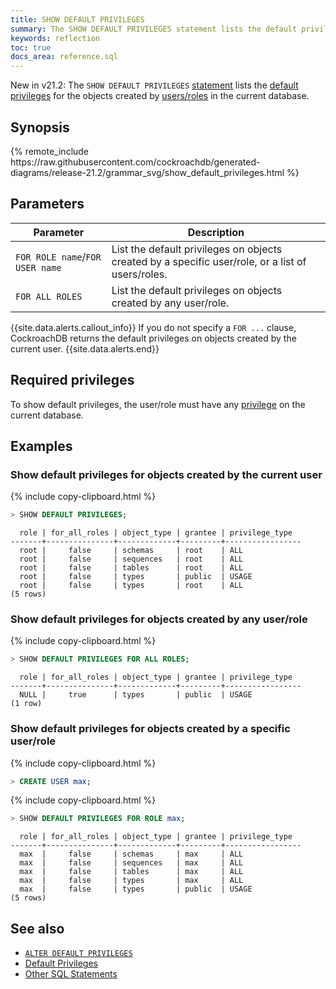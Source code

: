 ```yaml
---
title: SHOW DEFAULT PRIVILEGES
summary: The SHOW DEFAULT PRIVILEGES statement lists the default privileges for users/roles in the current database.
keywords: reflection
toc: true
docs_area: reference.sql
---
```


<span class="version-tag">New in v21.2</span>: The `SHOW DEFAULT PRIVILEGES` [statement](sql-statements.html) lists the [default privileges](authorization.html#default-privileges) for the objects created by [users/roles](authorization.html#roles) in the current database.

## Synopsis

<div>
{% remote_include https://raw.githubusercontent.com/cockroachdb/generated-diagrams/release-21.2/grammar_svg/show_default_privileges.html %}
</div>

## Parameters

Parameter | Description
----------|------------
`FOR ROLE name`/`FOR USER name` | List the default privileges on objects created by a specific user/role, or a list of users/roles.
`FOR ALL ROLES` | List the default privileges on objects created by any user/role.

{{site.data.alerts.callout_info}}
If you do not specify a `FOR ...` clause, CockroachDB returns the default privileges on objects created by the current user.
{{site.data.alerts.end}}

## Required privileges

To show default privileges, the user/role must have any [privilege](authorization.html#assign-privileges) on the current database.

## Examples

### Show default privileges for objects created by the current user

{% include copy-clipboard.html %}
~~~ sql
> SHOW DEFAULT PRIVILEGES;
~~~

~~~
  role | for_all_roles | object_type | grantee | privilege_type
-------+---------------+-------------+---------+-----------------
  root |     false     | schemas     | root    | ALL
  root |     false     | sequences   | root    | ALL
  root |     false     | tables      | root    | ALL
  root |     false     | types       | public  | USAGE
  root |     false     | types       | root    | ALL
(5 rows)
~~~

### Show default privileges for objects created by any user/role

{% include copy-clipboard.html %}
~~~ sql
> SHOW DEFAULT PRIVILEGES FOR ALL ROLES;
~~~

~~~
  role | for_all_roles | object_type | grantee | privilege_type
-------+---------------+-------------+---------+-----------------
  NULL |     true      | types       | public  | USAGE
(1 row)
~~~

### Show default privileges for objects created by a specific user/role

{% include copy-clipboard.html %}
~~~ sql
> CREATE USER max;
~~~

{% include copy-clipboard.html %}
~~~ sql
> SHOW DEFAULT PRIVILEGES FOR ROLE max;
~~~

~~~
  role | for_all_roles | object_type | grantee | privilege_type
-------+---------------+-------------+---------+-----------------
  max  |     false     | schemas     | max     | ALL
  max  |     false     | sequences   | max     | ALL
  max  |     false     | tables      | max     | ALL
  max  |     false     | types       | max     | ALL
  max  |     false     | types       | public  | USAGE
(5 rows)
~~~

## See also

- [`ALTER DEFAULT PRIVILEGES`](alter-default-privileges.html)
- [Default Privileges](authorization.html#default-privileges)
- [Other SQL Statements](sql-statements.html)
